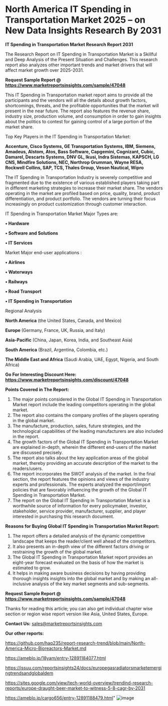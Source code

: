 # North America IT Spending in Transportation Market 2025 – on New Data Insights Research By 2031

<strong>IT Spending in Transportation Market Research Report 2031</strong>

The Research Report on IT Spending in Transportation Market is a Skillful and Deep Analysis of the Present Situation and Challenges. This research report also analyzes other important trends and market drivers that will affect market growth over 2025-2031.

<strong>Request Sample Report @ <a href=https://www.marketreportsinsights.com/sample/47048>https://www.marketreportsinsights.com/sample/47048</a></strong>

This IT Spending in Transportation market report aims to provide all the participants and the vendors will all the details about growth factors, shortcomings, threats, and the profitable opportunities that the market will present in the near future. The report also features the revenue share, industry size, production volume, and consumption in order to gain insights about the politics to contest for gaining control of a large portion of the market share.

Top Key Players in the IT Spending in Transportation Market:

<strong>Accenture, Cisco Systems, GE Transportation Systems, IBM, Siemens, Amadeus, Alstom, Atos, Bass Software, Capgemini, Cognizant, Cubic, Damarel, Descarts Systems, DNV GL, Ikusi, Indra Sistemas, KAPSCH, LG CNS, Mindfire Solutions, NEC, Northrop Grumman, Wayne RESA, Rockwell Collins, SAP, TCS, Thales Group, Veson Nautical, Wipro</strong>

The IT Spending in Transportation Industry is severely competitive and fragmented due to the existence of various established players taking part in different marketing strategies to increase their market share. The vendors operating in the market are profiled based on price, quality, brand, product differentiation, and product portfolio. The vendors are turning their focus increasingly on product customization through customer interaction.

IT Spending in Transportation Market Major Types are:

<strong>•  Hardware

•  Software and Solutions

•  IT Services</strong>

Market Major end-user applications :

<strong>•  Airlines

•  Waterways

•  Railways

•  Road Transport

•  IT Spending in Transportation</strong>

Regional Analysis

</u><strong><b>North America</b></strong> (the United States, Canada, and Mexico)

<strong><b>Europe </b></strong>(Germany, France, UK, Russia, and Italy)

<strong><b>Asia-Pacific</b></strong> (China, Japan, Korea, India, and Southeast Asia)

<strong><b>South America</b></strong> (Brazil, Argentina, Colombia, etc.)

<strong><b>The Middle East and Africa</b></strong> (Saudi Arabia, UAE, Egypt, Nigeria, and South Africa)

<strong>Go For Interesting Discount Here: <a href=https://www.marketreportsinsights.com/discount/47048>https://www.marketreportsinsights.com/discount/47048</a></strong>

<strong>Points Covered in The Report:</strong>
<ol>
  <li>The major points considered in the Global IT Spending in Transportation Market report include the leading competitors operating in the global market.</li>
  <li>The report also contains the company profiles of the players operating in the global market.</li>
  <li>The manufacture, production, sales, future strategies, and the technological capabilities of the leading manufacturers are also included in the report.</li>
  <li>The growth factors of the Global IT Spending in Transportation Market are explained in-depth, wherein the different end-users of the market are discussed precisely.</li>
  <li>The report also talks about the key application areas of the global market, thereby providing an accurate description of the market to the readers/users.</li>
  <li>The report incorporates the SWOT analysis of the market. In the final section, the report features the opinions and views of the industry experts and professionals. The experts analyzed the export/import policies that are favorably influencing the growth of the Global IT Spending in Transportation Market.</li>
  <li>The report on the Global IT Spending in Transportation Market is a worthwhile source of information for every policymaker, investor, stakeholder, service provider, manufacturer, supplier, and player interested in purchasing this research document.</li>
</ol>
<strong>Reasons for Buying Global IT Spending in Transportation Market Report:</strong>

<ol>
  <li>The report offers a detailed analysis of the dynamic competitive landscape that keeps the reader/client well ahead of the competitors.</li>
  <li>It also presents an in-depth view of the different factors driving or restraining the growth of the global market.</li>
  <li>The Global IT Spending in Transportation Market report provides an eight-year forecast evaluated on the basis of how the market is estimated to grow.</li>
  <li>It helps in making aware business decisions by having providing thorough insights insights into the global market and by making an all-inclusive analysis of the key market segments and sub-segments.</li>
</ol>
<strong>Request Sample Report @ <a href=https://www.marketreportsinsights.com/sample/47048>https://www.marketreportsinsights.com/sample/47048</a></strong>


Thanks for reading this article; you can also get individual chapter wise section or region wise report version like Asia, United States, Europe.

<strong>Contact Us:</strong>
sales@marketreportsinsights.com

<strong>Our other reports:</strong>

<a href=https://github.com/haq235/report-research-trend/blob/main/North-America-Micro-Bioreactors-Market.md>https://github.com/haq235/report-research-trend/blob/main/North-America-Micro-Bioreactors-Market.md</a>

<a href=https://ameblo.jp/18yam/entry-12891184077.html>https://ameblo.jp/18yam/entry-12891184077.html</a>

<a href=https://issuu.com/reportsinsights24/docs/europegasradiatorsmarketemergingtrendsandglobaldem>https://issuu.com/reportsinsights24/docs/europegasradiatorsmarketemergingtrendsandglobaldem</a>

<a href=https://sites.google.com/view/tech-world-overview/trendind-research-reports/europe-draught-beer-market-to-witness-5-8-cagr-by-2031>https://sites.google.com/view/tech-world-overview/trendind-research-reports/europe-draught-beer-market-to-witness-5-8-cagr-by-2031</a>

<a href=https://ameblo.jp/cargo656/entry-12891188479.html>https://ameblo.jp/cargo656/entry-12891188479.html</a>"
![image](https://github.com/user-attachments/assets/94abec6b-2e80-4be4-bc24-889e52bc92a9)
